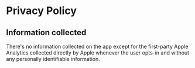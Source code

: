 # Privacy Policy

## Information collected

There's no information collected on the app except for the first-party Apple Analytics collected directly by Apple whenever the user opts-in and without any personally identifiable information.


